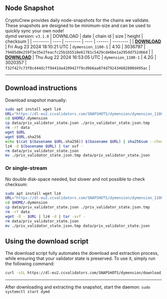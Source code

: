 ## Node Snapshot
CryptoCrew provides daily node-snapshots for the chains we validate. These snapshots are designed to be minimum-size and can be used to quickly sync your own node!  
dymd version: `v3.1.0`
| DOWNLOAD | date | chain id | size | height | checksum |
| -------- | ---- | -------- | ---- | ------ | -------- |
| **[DOWNLOAD](https://dl-eu2.ccvalidators.com/SNAPSHOTS/dymension/dymension_1100-1_3036797.tar.lz4)** | Fri Aug 23 2024 18:10:21 UTC | `dymension_1100-1` | 4.1G | 3036797 | `79485d8e259f3e35e2feacfc25b1b5518e61781c5429cde6be1a295dd752d66d` |
| **[DOWNLOAD](https://dl-eu2.ccvalidators.com/SNAPSHOTS/dymension/dymension_1100-1_3020357.tar.lz4)** | Thu Aug 22 2024 16:53:05 UTC | `dymension_1100-1` | 4.2G | 3020357 | `f32f427c73f8c444dc7f9441da4209427f9cd9b6aa874d792434682800d495ac` |

---

## Download instructions
Download snapshot manually:
```sh
sudo apt install wget lz4
URL="https://dl-eu2.ccvalidators.com/SNAPSHOTS/dymension/dymension_1100-1_3036797.tar.lz4"
cd $HOME/.dymension
cp data/priv_validator_state.json ./priv_validator_state.json.tmp
rm -rf data
wget $URL
wget $URL.sha256
echo $(cat $(basename $URL.sha256)) $(basename $URL) | sha256sum --check
lz4 -d $(basename $URL) | tar xvf -
rm data/priv_validator_state.json
mv ./priv_validator_state.json.tmp data/priv_validator_state.json
```

### Or single-stream
No double disk-space needed, but slower and not possible to check checksum:
```sh
sudo apt install wget lz4
URL="https://dl-eu2.ccvalidators.com/SNAPSHOTS/dymension/dymension_1100-1_3036797.tar.lz4"
cd $HOME/.dymension
cp data/priv_validator_state.json ./priv_validator_state.json.tmp
rm -rf data
wget -O - $URL | lz4 -d | tar -xvf -
rm data/priv_validator_state.json
mv ./priv_validator_state.json.tmp data/priv_validator_state.json
```





## Using the download script

The download script fully automates the download and extraction process, while ensuring that your validator state is preserved. To use it, simply run the following command:
```sh
curl -sSL https://dl-eu2.ccvalidators.com/SNAPSHOTS/dymension/download_snapshot.sh | bash
```
---

After downloading and extracting the snapshot, start the daemon: `sudo systemctl start dymd`

